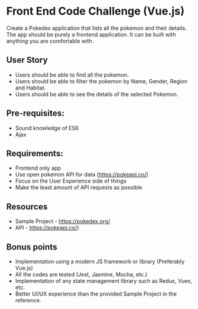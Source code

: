 # Front End Code Challenge (Vue.js)

Create a Pokedex application that lists all the pokemon and their details. The app should be purely a frontend application. It can be built with anything you are comfortable with.

## User Story 
- Users should be able to find all the pokemon.
- Users should be able to filter the pokemon by Name, Gender, Region and Habitat.
- Users should be able to see the details of the selected Pokemon.

## Pre-requisites:
- Sound knowledge of ES6
- Ajax

## Requirements:
- Frontend only app
- Use open pokemon API for data (https://pokeapi.co/)
- Focus on the User Experience side of things
- Make the least amount of API requests as possible

## Resources
- Sample Project - https://pokedex.org/
- API - https://pokeapi.co/)

## Bonus points
- Implementation using a modern JS framework or library (Preferably Vue.js)
- All the codes are tested (Jest, Jasmine, Mocha, etc.)
- Implementation of any state management library such as Redux, Vuex, etc.
- Better UI/UX experience than the provided Sample Project in the reference.
